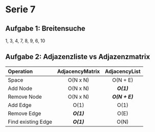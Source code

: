 # Serie 7
 
## Aufgabe 1: Breitensuche

1, 3, 4, 7, 8, 9, 6, 10


## Aufgabe 2: Adjazenzliste vs Adjazenzmatrix

|Operation | AdjacencyMatrix | AdjacencyList |  
| :---        | :---: |   :---:   | 
| Space | O(N x N) | O(N + E) |
| Add Node | O(N x N) | ***O(1)*** |
| Remove Node | O(N x N) | ***O(N + E)*** |
| Add Edge | O(1) | O(1) |
| Remove Edge | ***O(1)*** | O(E) |
| Find existing Edge | ***O(1)*** | O(N) |
